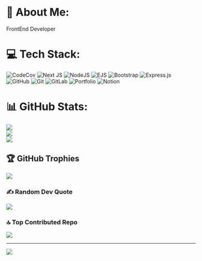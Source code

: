# 💫 About Me:
FrontEnd Developer


# 💻 Tech Stack:
![CodeCov](https://img.shields.io/badge/codecov-%23ff0077.svg?style=for-the-badge&logo=codecov&logoColor=white) ![Next JS](https://img.shields.io/badge/Next-black?style=for-the-badge&logo=next.js&logoColor=white) ![NodeJS](https://img.shields.io/badge/node.js-6DA55F?style=for-the-badge&logo=node.js&logoColor=white) ![EJS](https://img.shields.io/badge/ejs-%23B4CA65.svg?style=for-the-badge&logo=ejs&logoColor=black) ![Bootstrap](https://img.shields.io/badge/bootstrap-%238511FA.svg?style=for-the-badge&logo=bootstrap&logoColor=white) ![Express.js](https://img.shields.io/badge/express.js-%23404d59.svg?style=for-the-badge&logo=express&logoColor=%2361DAFB) ![GitHub](https://img.shields.io/badge/github-%23121011.svg?style=for-the-badge&logo=github&logoColor=white) ![Git](https://img.shields.io/badge/git-%23F05033.svg?style=for-the-badge&logo=git&logoColor=white) ![GitLab](https://img.shields.io/badge/gitlab-%23181717.svg?style=for-the-badge&logo=gitlab&logoColor=white) ![Portfolio](https://img.shields.io/badge/Portfolio-%23000000.svg?style=for-the-badge&logo=firefox&logoColor=#FF7139) ![Notion](https://img.shields.io/badge/Notion-%23000000.svg?style=for-the-badge&logo=notion&logoColor=white)
# 📊 GitHub Stats:
![](https://github-readme-stats.vercel.app/api?username=Fares-ahmed-saeed&theme=dark&hide_border=false&include_all_commits=false&count_private=false)<br/>
![](https://nirzak-streak-stats.vercel.app/?user=Fares-ahmed-saeed&theme=dark&hide_border=false)<br/>
![](https://github-readme-stats.vercel.app/api/top-langs/?username=Fares-ahmed-saeed&theme=dark&hide_border=false&include_all_commits=false&count_private=false&layout=compact)

## 🏆 GitHub Trophies
![](https://github-profile-trophy.vercel.app/?username=Fares-ahmed-saeed&theme=radical&no-frame=false&no-bg=true&margin-w=4)

### ✍️ Random Dev Quote
![](https://quotes-github-readme.vercel.app/api?type=horizontal&theme=radical)

### 🔝 Top Contributed Repo
![](https://github-contributor-stats.vercel.app/api?username=Fares-ahmed-saeed&limit=5&theme=dark&combine_all_yearly_contributions=true)

---
[![](https://visitcount.itsvg.in/api?id=Fares-ahmed-saeed&icon=0&color=0)](https://visitcount.itsvg.in)

<!-- Proudly created with GPRM ( https://gprm.itsvg.in ) -->